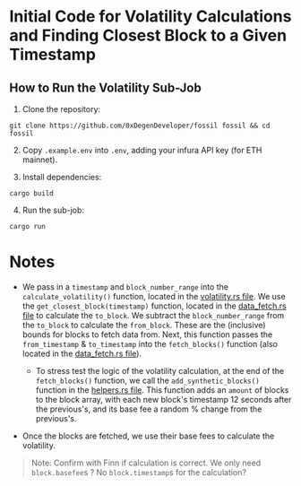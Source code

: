 # Initial Code for Volatility Calculations and Finding Closest Block to a Given Timestamp

## How to Run the Volatility Sub-Job

1. Clone the repository:

```
git clone https://github.com/0xDegenDeveloper/fossil fossil && cd fossil
```

2. Copy `.example.env` into `.env`, adding your infura API key (for ETH mainnet).

3. Install dependencies:

```
cargo build
```

4. Run the sub-job:

```
cargo run
```

# Notes

- We pass in a `timestamp` and `block_number_range` into the `calculate_volatility()` function, located in the [volatility.rs file](./src/sub_jobs/volatility.rs). We use the `get_closest_block(timestamp)` function, located in the [data_fetch.rs file](./src/utils/data_fetch.rs) to calculate the `to_block`. We subtract the `block_number_range` from the `to_block` to calculate the `from_block`. These are the (inclusive) bounds for blocks to fetch data from. Next, this function passes the `from_timestamp` & `to_timestamp` into the `fetch_blocks()` function (also located in the [data_fetch.rs file](./src/utils/data_fetch.rs)).

  - To stress test the logic of the volatility calculation, at the end of the `fetch_blocks()` function, we call the `add_synthetic_blocks()` function in the [helpers.rs file](./src/utils/helpers.rs). This function adds an `amount` of blocks to the block array, with each new block's timestamp 12 seconds after the previous's, and its base fee a random % change from the previous's.

- Once the blocks are fetched, we use their base fees to calculate the volatility.

> Note: Confirm with Finn if calculation is correct. We only need `block.basefee`s ? No `block.timestamp`s for the calculation?
